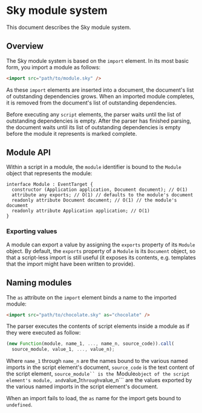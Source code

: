 Sky module system
=================

This document describes the Sky module system.

Overview
--------

The Sky module system is based on the ```import``` element. In its
most basic form, you import a module as follows:

```html
<import src="path/to/module.sky" />
```

As these ```import``` elements are inserted into a document, the
document's list of outstanding dependencies grows. When an imported
module completes, it is removed from the document's list of
outstanding dependencies.

Before executing any ```script``` elements, the parser waits until the
list of outstanding dependencies is empty. After the parser has
finished parsing, the document waits until its list of outstanding
dependencies is empty before the module it represents is marked
complete.

Module API
----------

Within a script in a module, the ```module``` identifier is bound to
the ```Module``` object that represents the module:

```
interface Module : EventTarget {
  constructor (Application application, Document document); // O(1)
  attribute any exports; // O(1) // defaults to the module's document
  readonly attribute Document document; // O(1) // the module's document
  readonly attribute Application application; // O(1)
}
```

### Exporting values ###

A module can export a value by assigning the ```exports``` property of
its ```Module``` object. By default, the ```exports``` property of a
```Module``` is its ```Document``` object, so that a script-less
import is still useful (it exposes its contents, e.g. templates that
the import might have been written to provide).

Naming modules
--------------

The ```as``` attribute on the ```import``` element binds a name to the
imported module:

```html
<import src="path/to/chocolate.sky" as="chocolate" />
```

The parser executes the contents of script elements inside a module as
if they were executed as follow:

```javascript
(new Function(module, name_1, ..., name_n, source_code)).call(
  source_module, value_1, ..., value_n);
```

Where ```name_1``` through ```name_n``` are the names bound to the
various named imports in the script element's document,
```source_code``` is the text content of the script element,
```source_module`` is the ```Module``` object of the script element's
module, and ```value_1``` through ```value_n``` are the values
exported by the various named imports in the script element's
document.

When an import fails to load, the ```as``` name for the import gets
bound to ```undefined```.
